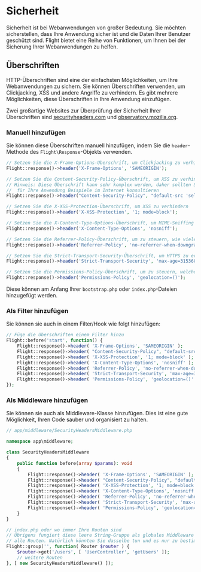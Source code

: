 # Sicherheit

Sicherheit ist bei Webanwendungen von großer Bedeutung. Sie möchten sicherstellen, dass Ihre Anwendung sicher ist und die Daten Ihrer Benutzer geschützt sind. Flight bietet eine Reihe von Funktionen, um Ihnen bei der Sicherung Ihrer Webanwendungen zu helfen.

## Überschriften

HTTP-Überschriften sind eine der einfachsten Möglichkeiten, um Ihre Webanwendungen zu sichern. Sie können Überschriften verwenden, um Clickjacking, XSS und andere Angriffe zu verhindern. Es gibt mehrere Möglichkeiten, diese Überschriften in Ihre Anwendung einzufügen.

Zwei großartige Websites zur Überprüfung der Sicherheit Ihrer Überschriften sind [securityheaders.com](https://securityheaders.com/) und [observatory.mozilla.org](https://observatory.mozilla.org/).

### Manuell hinzufügen

Sie können diese Überschriften manuell hinzufügen, indem Sie die `header`-Methode des `Flight\Response`-Objekts verwenden.
```php
// Setzen Sie die X-Frame-Options-Überschrift, um Clickjacking zu verhindern
Flight::response()->header('X-Frame-Options', 'SAMEORIGIN');

// Setzen Sie die Content-Security-Policy-Überschrift, um XSS zu verhindern
// Hinweis: Diese Überschrift kann sehr komplex werden, daher sollten Sie
//  für Ihre Anwendung Beispiele im Internet konsultieren
Flight::response()->header("Content-Security-Policy", "default-src 'self'");

// Setzen Sie die X-XSS-Protection-Überschrift, um XSS zu verhindern
Flight::response()->header('X-XSS-Protection', '1; mode=block');

// Setzen Sie die X-Content-Type-Options-Überschrift, um MIME-Sniffing zu verhindern
Flight::response()->header('X-Content-Type-Options', 'nosniff');

// Setzen Sie die Referrer-Policy-Überschrift, um zu steuern, wie viele Referrer-Informationen gesendet werden
Flight::response()->header('Referrer-Policy', 'no-referrer-when-downgrade');

// Setzen Sie die Strict-Transport-Security-Überschrift, um HTTPS zu erzwingen
Flight::response()->header('Strict-Transport-Security', 'max-age=31536000; includeSubDomains; preload');

// Setzen Sie die Permissions-Policy-Überschrift, um zu steuern, welche Funktionen und APIs verwendet werden können
Flight::response()->header('Permissions-Policy', 'geolocation=()');
```

Diese können am Anfang Ihrer `bootstrap.php` oder `index.php`-Dateien hinzugefügt werden.

### Als Filter hinzufügen

Sie können sie auch in einem Filter/Hook wie folgt hinzufügen:

```php
// Füge die Überschriften einem Filter hinzu
Flight::before('start', function() {
	Flight::response()->header( 'X-Frame-Options', 'SAMEORIGIN' );
	Flight::response()->header( "Content-Security-Policy", "default-src 'self'" );
	Flight::response()->header( 'X-XSS-Protection', '1; mode=block' );
	Flight::response()->header( 'X-Content-Type-Options', 'nosniff' );
	Flight::response()->header( 'Referrer-Policy', 'no-referrer-when-downgrade' );
	Flight::response()->header( 'Strict-Transport-Security', 'max-age=31536000; includeSubDomains; preload' );
	Flight::response()->header( 'Permissions-Policy', 'geolocation=()' );
});
```

### Als Middleware hinzufügen

Sie können sie auch als Middleware-Klasse hinzufügen. Dies ist eine gute Möglichkeit, Ihren Code sauber und organisiert zu halten.

```php
// app/middleware/SecurityHeadersMiddleware.php

namespace app\middleware;

class SecurityHeadersMiddleware
{
	public function before(array $params): void
	{
		Flight::response()->header( 'X-Frame-Options', 'SAMEORIGIN' );
		Flight::response()->header( "Content-Security-Policy", "default-src 'self'" );
		Flight::response()->header( 'X-XSS-Protection', '1; mode=block' );
		Flight::response()->header( 'X-Content-Type-Options', 'nosniff' );
		Flight::response()->header( 'Referrer-Policy', 'no-referrer-when-downgrade' );
		Flight::response()->header( 'Strict-Transport-Security', 'max-age=31536000; includeSubDomains; preload' );
		Flight::response()->header( 'Permissions-Policy', 'geolocation=()' );
	}
}

// index.php oder wo immer Ihre Routen sind
// Übrigens fungiert diese leere String-Gruppe als globales Middleware für
// alle Routen. Natürlich könnten Sie dasselbe tun und es nur zu bestimmten Routen hinzufügen.
Flight::group('', function( Router $router ) {
	$router->get('/users', [ 'UserController', 'getUsers' ]);
	// weitere Routen
}, [ new SecurityHeadersMiddleware() ]);